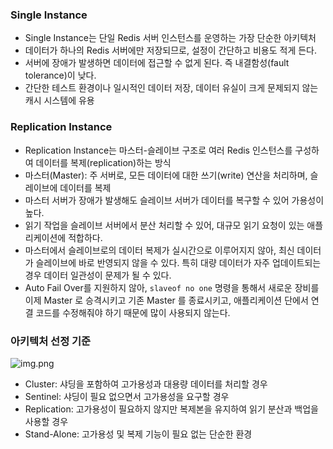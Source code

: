 ### Single Instance
* Single Instance는 단일 Redis 서버 인스턴스를 운영하는 가장 단순한 아키텍처
* 데이터가 하나의 Redis 서버에만 저장되므로, 설정이 간단하고 비용도 적게 든다.
* 서버에 장애가 발생하면 데이터에 접근할 수 없게 된다. 즉 내결함성(fault tolerance)이 낮다.
* 간단한 테스트 환경이나 일시적인 데이터 저장, 데이터 유실이 크게 문제되지 않는 캐시 시스템에 유용

### Replication Instance
* Replication Instance는 마스터-슬레이브 구조로 여러 Redis 인스턴스를 구성하여 데이터를 복제(replication)하는 방식
* 마스터(Master): 주 서버로, 모든 데이터에 대한 쓰기(write) 연산을 처리하며, 슬레이브에 데이터를 복제
* 마스터 서버가 장애가 발생해도 슬레이브 서버가 데이터를 복구할 수 있어 가용성이 높다. 
* 읽기 작업을 슬레이브 서버에서 분산 처리할 수 있어, 대규모 읽기 요청이 있는 애플리케이션에 적합하다. 
* 마스터에서 슬레이브로의 데이터 복제가 실시간으로 이루어지지 않아, 최신 데이터가 슬레이브에 바로 반영되지 않을 수 있다. 특히 대량 데이터가 자주 업데이트되는 경우 데이터 일관성이 문제가 될 수 있다.
* Auto Fail Over를 지원하지 않아, `slaveof no one` 명령을 통해서 새로운 장비를 이제 Master 로 승격시키고 기존 Master 를 종료시키고, 애플리케이션 단에서 연결 코드를 수정해줘야 하기 때문에 많이 사용되지 않는다.

### 아키텍처 선정 기준

![img.png](../../image/redis-architecture.png)  

* Cluster: 샤딩을 포함하여 고가용성과 대용량 데이터를 처리할 경우 
* Sentinel: 샤딩이 필요 없으면서 고가용성을 요구할 경우 
* Replication: 고가용성이 필요하지 않지만 복제본을 유지하여 읽기 분산과 백업을 사용할 경우 
* Stand-Alone: 고가용성 및 복제 기능이 필요 없는 단순한 환경